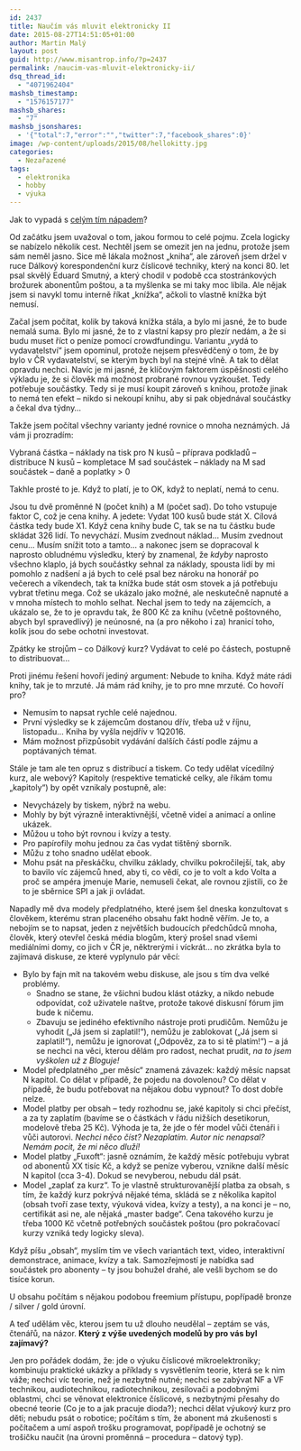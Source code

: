 ```yaml
---
id: 2437
title: Naučím vás mluvit elektronicky II
date: 2015-08-27T14:51:05+01:00
author: Martin Malý
layout: post
guid: http://www.misantrop.info/?p=2437
permalink: /naucim-vas-mluvit-elektronicky-ii/
dsq_thread_id:
  - "4071962404"
mashsb_timestamp:
  - "1576157177"
mashsb_shares:
  - "7"
mashsb_jsonshares:
  - '{"total":7,"error":"","twitter":7,"facebook_shares":0}'
image: /wp-content/uploads/2015/08/hellokitty.jpg
categories:
  - Nezařazené
tags:
  - elektronika
  - hobby
  - výuka
---
```

Jak to vypadá s [celým tím nápadem](http://www.misantrop.info/naucim-vas-mluvit-elektronicky/)?

<!--more-->

Od začátku jsem uvažoval o tom, jakou formou to celé pojmu. Zcela logicky se nabízelo několik cest. Nechtěl jsem se omezit jen na jednu, protože jsem sám neměl jasno. Sice mě lákala možnost &#8222;kniha&#8220;, ale zároveň jsem držel v ruce Dálkový korespondenční kurz číslicové techniky, který na konci 80. let psal skvělý Eduard Smutný, a který chodil v podobě cca stostránkových brožurek abonentům poštou, a ta myšlenka se mi taky moc líbila. Ale nějak jsem si navykl tomu interně říkat &#8222;knížka&#8220;, ačkoli to vlastně knížka být nemusí.

Začal jsem počítat, kolik by taková knížka stála, a bylo mi jasné, že to bude nemalá suma. Bylo mi jasné, že to z vlastní kapsy pro plezír nedám, a že si budu muset říct o peníze pomocí crowdfundingu. Variantu &#8222;vydá to vydavatelství&#8220; jsem opominul, protože nejsem přesvědčený o tom, že by bylo v ČR vydavatelství, se kterým bych byl na stejné vlně. A tak to dělat opravdu nechci. Navíc je mi jasné, že klíčovým faktorem úspěšnosti celého výkladu je, že si člověk má možnost probrané rovnou vyzkoušet. Tedy potřebuje součástky. Tedy si je musí koupit zároveň s knihou, protože jinak to nemá ten efekt &#8211; nikdo si nekoupí knihu, aby si pak objednával součástky a čekal dva týdny&#8230;

Takže jsem počítal všechny varianty jedné rovnice o mnoha neznámých. Já vám ji prozradím:

Vybraná částka &#8211; náklady na tisk pro N kusů &#8211; příprava podkladů &#8211; distribuce N kusů &#8211; kompletace M sad součástek &#8211; náklady na M sad součástek &#8211; daně a poplatky > 0

Takhle prosté to je. Když to platí, je to OK, když to neplatí, nemá to cenu.

Jsou tu dvě proměnné N (počet knih) a M (počet sad). Do toho vstupuje faktor C, což je cena knihy. A jedete: Vydat 100 kusů bude stát X. Cílová částka tedy bude X1. Když cena knihy bude C, tak se na tu částku bude skládat 326 lidí. To nevychází. Musím zvednout náklad&#8230; Musím zvednout cenu&#8230; Musím snížit toto a tamto&#8230; a nakonec jsem se dopracoval k naprosto obludnému výsledku, který by znamenal, že _kdyby_ naprosto všechno klaplo, já bych součástky sehnal za náklady, spousta lidí by mi pomohlo z nadšení a já bych to celé psal bez nároku na honorář po večerech a víkendech, tak ta knížka bude stát osm stovek a já potřebuju vybrat třetinu mega. Což se ukázalo jako možné, ale neskutečně napnuté a v mnoha místech to mohlo selhat. Nechal jsem to tedy na zájemcích, a ukázalo se, že to je opravdu tak, že 800 Kč za knihu (včetně poštovného, abych byl spravedlivý) je neúnosné, na (a pro někoho i za) hranicí toho, kolik jsou do sebe ochotni investovat.

Zpátky ke strojům &#8211; co Dálkový kurz? Vydávat to celé po částech, postupně to distribuovat&#8230;

Proti jinému řešení hovoří jediný argument: Nebude to kniha. Když máte rádi knihy, tak je to mrzuté. Já mám rád knihy, je to pro mne mrzuté. Co hovoří pro?

  * Nemusím to napsat rychle celé najednou.
  * První výsledky se k zájemcům dostanou dřív, třeba už v říjnu, listopadu&#8230; Kniha by vyšla nejdřív v 1Q2016.
  * Mám možnost přizpůsobit vydávání dalších částí podle zájmu a poptávaných témat.

Stále je tam ale ten opruz s distribucí a tiskem. Co tedy udělat vícedílný kurz, ale webový? Kapitoly (respektive tematické celky, ale říkám tomu &#8222;kapitoly&#8220;) by opět vznikaly postupně, ale:

  * Nevycházely by tiskem, nýbrž na webu.
  * Mohly by být výrazně interaktivnější, včetně videí a animací a online ukázek.
  * Můžou u toho být rovnou i kvízy a testy.
  * Pro papírofily mohu jednou za čas vydat tištěný sborník.
  * Můžu z toho snadno udělat ebook.
  * Mohu psát na přeskáčku, chvilku základy, chvilku pokročilejší, tak, aby to bavilo víc zájemců hned, aby ti, co vědí, co je to volt a kdo Volta a proč se ampéra jmenuje Marie, nemuseli čekat, ale rovnou zjistili, co že to je sběrnice SPI a jak ji ovládat.

Napadly mě dva modely předplatného, které jsem šel dneska konzultovat s člověkem, kterému stran placeného obsahu fakt hodně věřím. Je to, a nebojím se to napsat, jeden z největších budoucích předchůdců mnoha, člověk, který otevřel česká média blogům, který prošel snad všemi mediálními domy, co jich v ČR je, něktrerými i víckrát&#8230; no zkrátka byla to zajímavá diskuse, ze které vyplynulo pár věcí:

  * Bylo by fajn mít na takovém webu diskuse, ale jsou s tím dva velké problémy. 
      * Snadno se stane, že všichni budou klást otázky, a nikdo nebude odpovídat, což uživatele naštve, protože takové diskusní fórum jim bude k ničemu.
      * Zbavuju se jediného efektivního nástroje proti prudičům. Nemůžu je vyhodit (&#8222;Já jsem si zaplatil!&#8220;), nemůžu je zablokovat (&#8222;Já jsem si zaplatil!&#8220;), nemůžu je ignorovat (&#8222;Odpověz, za to si tě platím!&#8220;) &#8211; a já se nechci na věci, kterou dělám pro radost, nechat prudit, _na to jsem vyškolen už z Bloguje!_
  * Model předplatného &#8222;per měsíc&#8220; znamená závazek: každý měsíc napsat N kapitol. Co dělat v případě, že pojedu na dovolenou? Co dělat v případě, že budu potřebovat na nějakou dobu vypnout? To dost dobře nelze.
  * Model platby per obsah &#8211; tedy rozhodnu se, jaké kapitoly si chci přečíst, a za ty zaplatím (bavíme se o částkách v řádu nižších desetikorun, modelově třeba 25 Kč). Výhoda je ta, že jde o fér model vůči čtenáři i vůči autorovi. _Nechci něco číst? Nezaplatím. Autor nic nenapsal? Nemám pocit, že mi něco dluží!_
  * Model platby &#8222;Fuxoft&#8220;: jasně oznámím, že každý měsíc potřebuju vybrat od abonentů XX tisíc Kč, a když se peníze vyberou, vznikne další měsíc N kapitol (cca 3-4). Dokud se nevyberou, nebudu dál psát.
  * Model &#8222;zaplať za kurz&#8220;. To je vlastně strukturovanější platba za obsah, s tím, že každý kurz pokrývá nějaké téma, skládá se z několika kapitol (obsah tvoří zase texty, výuková videa, kvízy a testy), a na konci je &#8211; no, certifikát asi ne, ale nějaká &#8222;master badge&#8220;. Cena takového kurzu je třeba 1000 Kč včetně potřebných součástek poštou (pro pokračovací kurzy vzniká tedy logicky sleva).

Když píšu &#8222;obsah&#8220;, myslím tím ve všech variantách text, video, interaktivní demonstrace, animace, kvízy a tak. Samozřejmostí je nabídka sad součástek pro abonenty &#8211; ty jsou bohužel drahé, ale vešli bychom se do tisíce korun.

U obsahu počítám s nějakou podobou freemium přístupu, popřípadě bronze / silver / gold úrovní.

A teď udělám věc, kterou jsem tu už dlouho neudělal &#8211; zeptám se vás, čtenářů, na názor. **Který z výše uvedených modelů by pro vás byl zajímavý?**

Jen pro pořádek dodám, že: jde o výuku číslicové mikroelektroniky; kombinuju praktické ukázky a příklady s vysvětlením teorie, která se k nim váže; nechci víc teorie, než je nezbytně nutné; nechci se zabývat NF a VF technikou, audiotechnikou, radiotechnikou, zesilovači a podobnými oblastmi, chci se věnovat elektronice číslicové, s nezbytnými přesahy do obecné teorie (Co je to a jak pracuje dioda?); nechci dělat výukový kurz pro děti; nebudu psát o robotice; počítám s tím, že abonent má zkušenosti s počítačem a umí aspoň trošku programovat, popřípadě je ochotný se trošičku naučit (na úrovni proměnná &#8211; procedura &#8211; datový typ).